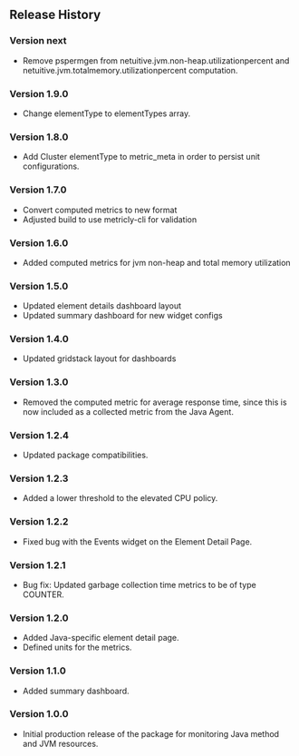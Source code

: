 ## Release History

### Version next

* Remove pspermgen from netuitive.jvm.non-heap.utilizationpercent and netuitive.jvm.totalmemory.utilizationpercent computation.

### Version 1.9.0

* Change elementType to elementTypes array.

### Version 1.8.0

* Add Cluster elementType to metric_meta in order to persist unit configurations.

### Version 1.7.0

* Convert computed metrics to new format
* Adjusted build to use metricly-cli for validation

### Version 1.6.0

* Added computed metrics for jvm non-heap and total memory utilization

### Version 1.5.0

* Updated element details dashboard layout
* Updated summary dashboard for new widget configs

### Version 1.4.0

* Updated gridstack layout for dashboards

### Version 1.3.0

* Removed the computed metric for average response time, since this is now included as a collected metric from the Java Agent.

### Version 1.2.4

* Updated package compatibilities.

### Version 1.2.3

* Added a lower threshold to the elevated CPU policy.

### Version 1.2.2

* Fixed bug with the Events widget on the Element Detail Page.

### Version 1.2.1

* Bug fix: Updated garbage collection time metrics to be of type COUNTER.

### Version 1.2.0

* Added Java-specific element detail page.
* Defined units for the metrics.

### Version 1.1.0

* Added summary dashboard.

### Version 1.0.0

* Initial production release of the package for monitoring Java method and JVM resources.

